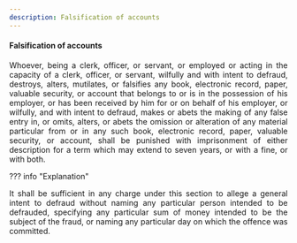 ```yaml
---
description: Falsification of accounts
---
```


#### Falsification of accounts
<div style="text-align: justify">

Whoever, being a clerk, officer, or servant, or employed or acting in the capacity of a clerk, officer, or servant, wilfully and with intent to defraud, destroys, alters, mutilates, or falsifies any book, electronic record, paper, valuable security, or account that belongs to or is in the possession of his employer, or has been received by him for or on behalf of his employer, or wilfully, and with intent to defraud, makes or abets the making of any false entry in, or omits, alters, or abets the omission or alteration of any material particular from or in any such book, electronic record, paper, valuable security, or account, shall be punished with imprisonment of either description for a term which may extend to seven years, or with a fine, or with both.

</div>

??? info "Explanation"
    <div style="text-align: justify"> It shall be sufficient in any charge under this section to allege a general intent to defraud without naming any particular person intended to be defrauded, specifying any particular sum of money intended to be the subject of the fraud, or naming any particular day on which the offence was committed.

